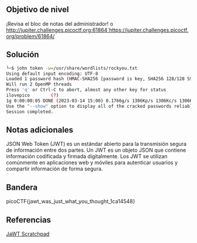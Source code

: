 ## Objetivo de nivel
¡Revisa el bloc de notas del administrador! o http://jupiter.challenges.picoctf.org:61864`https://jupiter.challenges.picoctf.org/problem/61864/

## Solución
``` bash
└─$ john token -w=/usr/share/wordlists/rockyou.txt
Using default input encoding: UTF-8
Loaded 1 password hash (HMAC-SHA256 [password is key, SHA256 128/128 SSE2 4x])
Will run 2 OpenMP threads
Press 'q' or Ctrl-C to abort, almost any other key for status
ilovepico        (?)     
1g 0:00:00:05 DONE (2023-03-14 15:00) 0.1766g/s 1306Kp/s 1306Kc/s 1306KC/s iloverob4live345..ilovepatri
Use the "--show" option to display all of the cracked passwords reliably
Session completed.
```
## Notas adicionales
JSON Web Token (JWT) es un estándar abierto para la transmisión segura de información entre dos partes. Un JWT es un objeto JSON que contiene información codificada y firmada digitalmente. Los JWT se utilizan comúnmente en aplicaciones web y móviles para autenticar usuarios y compartir información de forma segura.

## Bandera
picoCTF{jawt_was_just_what_you_thought_1ca14548}

## Referencias
[JaWT Scratchpad](https://play.picoctf.org/practice/challenge/25)
